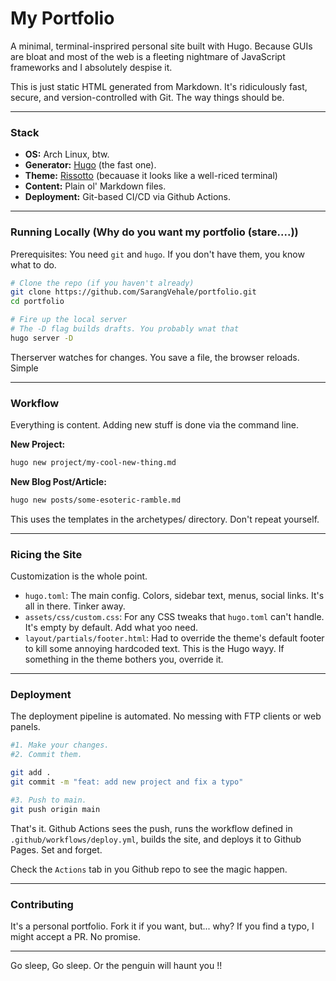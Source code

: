 # My Portfolio

A minimal, terminal-insprired personal site built with Hugo. Because GUIs are bloat and most of the web is a fleeting nightmare of JavaScript frameworks and I absolutely despise it.

This is just static HTML generated from Markdown. It's ridiculously fast, secure, and version-controlled with Git. The way things should be.

---

### Stack

- **OS:** Arch Linux, btw.
- **Generator:** [Hugo](https://gohugo.io/) (the fast one).
- **Theme:** [Rissotto](https://github.com/joeroe/risotto) (becauase it looks like a well-riced terminal)
- **Content:** Plain ol' Markdown files.
- **Deployment:** Git-based CI/CD via Github Actions.

---

### Running Locally (Why do you want my portfolio (stare....))

Prerequisites: You need `git` and `hugo`. If you don't have them, you know what to do.

```bash
# Clone the repo (if you haven't already)
git clone https://github.com/SarangVehale/portfolio.git
cd portfolio

# Fire up the local server
# The -D flag builds drafts. You probably wnat that
hugo server -D
```

Therserver watches for changes. You save a file, the browser reloads. Simple

---

### Workflow

Everything is content. Adding new stuff is done via the command line.

**New Project:**

```bash
hugo new project/my-cool-new-thing.md
```

**New Blog Post/Article:**

```bash
hugo new posts/some-esoteric-ramble.md
```

This uses the templates in the archetypes/ directory. Don't repeat yourself.

---

### Ricing the Site

Customization is the whole point.

- `hugo.toml`: The main config. Colors, sidebar text, menus, social links. It's all in there. Tinker away.
- `assets/css/custom.css`: For any CSS tweaks that `hugo.toml` can't handle. It's empty by default. Add what yoo need.
- `layout/partials/footer.html`: Had to override the theme's default footer to kill some annoying hardcoded text. This is the Hugo wayy. If something in the theme bothers you, override it.

---

### Deployment

The deployment pipeline is automated. No messing with FTP clients or web panels.

```bash
#1. Make your changes.
#2. Commit them.

git add .
git commit -m "feat: add new project and fix a typo"

#3. Push to main.
git push origin main
```

That's it. Github Actions sees the push, runs the workflow defined in `.github/workflows/deploy.yml`, builds the site, and deploys it to Github Pages. Set and forget.

Check the `Actions` tab in you Github repo to see the magic happen.

---

### Contributing

It's a personal portfolio. Fork it if you want, but... why?
If you find a typo, I might accept a PR. No promise.

---

Go sleep, Go sleep. Or the penguin will haunt you !!
